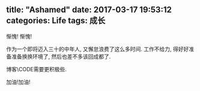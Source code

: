 title: "Ashamed"
date: 2017-03-17 19:53:12
categories: Life
tags: 成长
---
惭愧! 惭愧!

  作为一个即将迈入三十的中年人, 又懈怠浪费了这么多时间. 工作不给力, 得好好准备准备换换环境了, 然后也差不多该回成都了.

  博客\CODE需要更积极些.

加油!加油!  